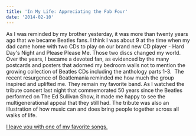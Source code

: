 ```yaml
---
title: 'In My Life: Appreciating the Fab Four'
date: '2014-02-10'
---
```


As I was reminded by my brother yesterday, it was more than twenty years ago that we became Beatles fans. I think I was about 9 at the time when my dad came home with two CDs to play on our brand new CD player - Hard Day's Night and Please Please Me. Those two discs changed my world. Over the years, I became a devoted fan, as evidenced by the many postcards and posters that adorned my bedroom walls not to mention the growing collection of Beatles CDs including the anthology parts 1-3.  The recent resurgence of Beatlemania reminded me how much the group inspired and uplifted me. They remain my favorite band. As I watched the tribute concert last night that commemorated 50 years since the Beatles performed on The Ed Sullivan Show, it made me happy to see the multigenerational appeal that they still had. The tribute was also an illustration of how music can and does bring people together across all walks of life.

[I leave you with one of my favorite songs.](https://www.youtube.com/watch?v=YBcdt6DsLQA)